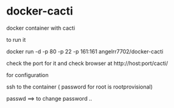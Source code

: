 docker-cacti
============

docker container with cacti


to run it 

docker run -d -p 80 -p 22 -p 161:161 angelrr7702/docker-cacti

check the port for it and check browser at http://host:port/cacti/


for configuration 

ssh to the container ( password for root is rootprovisional) 

passwd  ==> to change password ..

